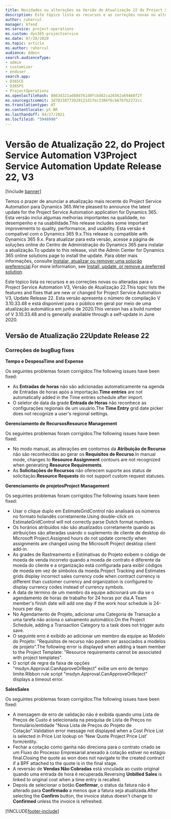 ```yaml
---
title: Novidades ou alterações na Versão de Atualização 22 do Project Service Automation V3
description: Este tópico lista os recursos e as correções novas ou alteradas disponíveis na Versão de Atualização 22 do Project Service Automation V3.
author: ruhercul
manager: kfend
ms.service: project-operations
ms.custom: dyn365-projectservice
ms.date: 07/28/2020
ms.topic: article
ms.author: ruhercul
audience: Admin
search.audienceType:
- admin
- customizer
- enduser
search.app:
- D365CE
- D365PS
- ProjectOperations
ms.openlocfilehash: 8863d321ad88d761d0fcbd82ca26562a69468f2f
ms.sourcegitcommit: 3d78338773929121d17ec3386f6cb67bfb2272cc
ms.translationtype: HT
ms.contentlocale: pt-BR
ms.lasthandoff: 04/27/2021
ms.locfileid: "5948990"
---
```

# <a name="project-service-automation-update-release-22-v3"></a><span data-ttu-id="1c91b-103">Versão de Atualização 22, do Project Service Automation V3</span><span class="sxs-lookup"><span data-stu-id="1c91b-103">Project Service Automation Update Release 22, V3</span></span>

[!include [banner](../includes/psa-now-project-operations.md)]

<span data-ttu-id="1c91b-104">Temos o prazer de anunciar a atualização mais recente do Project Service Automation para Dynamics 365.</span><span class="sxs-lookup"><span data-stu-id="1c91b-104">We’re pleased to announce the latest update for the Project Service Automation application for Dynamics 365.</span></span> <span data-ttu-id="1c91b-105">Esta versão inclui algumas melhorias importantes na qualidade, no desempenho e na usabilidade.</span><span class="sxs-lookup"><span data-stu-id="1c91b-105">This release includes some important improvements to quality, performance, and usability.</span></span> <span data-ttu-id="1c91b-106">Esta versão é compatível com o Dynamics 365 9.x.</span><span class="sxs-lookup"><span data-stu-id="1c91b-106">This release is compatible with Dynamics 365 9.x.</span></span> <span data-ttu-id="1c91b-107">Para atualizar para esta versão, acesse a página de soluções online do Centro de Administração do Dynamics 365 para instalar a atualização.</span><span class="sxs-lookup"><span data-stu-id="1c91b-107">To update to this release, visit the Admin Center for Dynamics 365 online solutions page to install the update.</span></span> <span data-ttu-id="1c91b-108">Para obter mais informações, consulte [Instalar, atualizar ou remover uma solução preferencial](/power-platform/admin/install-remove-preferred-solution).</span><span class="sxs-lookup"><span data-stu-id="1c91b-108">For more information, see [Install, update, or remove a preferred solution](/power-platform/admin/install-remove-preferred-solution).</span></span>

<span data-ttu-id="1c91b-109">Este tópico lista os recursos e as correções novas ou alteradas para o Project Service Automation V3, Versão de Atualização 22.</span><span class="sxs-lookup"><span data-stu-id="1c91b-109">This topic lists the features and fixes that are new or changed for Project Service Automation V3, Update Release 22.</span></span> <span data-ttu-id="1c91b-110">Esta versão apresenta o número de compilação V 3.10.33.48 e está disponível para o público em geral por meio de uma atualização automática em junho de 2020.</span><span class="sxs-lookup"><span data-stu-id="1c91b-110">This version has a build number of V 3.10.33.48 and is generally available through a self-update in June 2020.</span></span>

## <a name="update-release-22"></a><span data-ttu-id="1c91b-111">Versão de Atualização 22</span><span class="sxs-lookup"><span data-stu-id="1c91b-111">Update Release 22</span></span>

### <a name="bug-fixes"></a><span data-ttu-id="1c91b-112">Correções de bug</span><span class="sxs-lookup"><span data-stu-id="1c91b-112">Bug fixes</span></span>



<span data-ttu-id="1c91b-113">**Tempo e Despesa**</span><span class="sxs-lookup"><span data-stu-id="1c91b-113">**Time and Expense**</span></span>

<span data-ttu-id="1c91b-114">Os seguintes problemas foram corrigidos:</span><span class="sxs-lookup"><span data-stu-id="1c91b-114">The following issues have been fixed:</span></span>

- <span data-ttu-id="1c91b-115">As **Entradas de horas** não são adicionadas automaticamente na agenda de Entradas de horas após a importação.</span><span class="sxs-lookup"><span data-stu-id="1c91b-115">**Time entries** are not automatically added in the Time entries schedule after import.</span></span>
- <span data-ttu-id="1c91b-116">O seletor de data da grade **Entrada de Horas** não reconhece as configurações regionais de um usuário.</span><span class="sxs-lookup"><span data-stu-id="1c91b-116">The **Time Entry** grid date picker does not recognize a user's regional settings.</span></span>

<span data-ttu-id="1c91b-117">**Gerenciamento de Recursos**</span><span class="sxs-lookup"><span data-stu-id="1c91b-117">**Resource Management**</span></span>

<span data-ttu-id="1c91b-118">Os seguintes problemas foram corrigidos:</span><span class="sxs-lookup"><span data-stu-id="1c91b-118">The following issues have been fixed:</span></span>

- <span data-ttu-id="1c91b-119">No modo manual, as alterações em contornos da **Atribuição de Recurso** não são reconhecidas ao gerar os **Requisitos de Recurso**.</span><span class="sxs-lookup"><span data-stu-id="1c91b-119">In manual mode, changes to **Resource Assignment** contours are not recognized when generating **Resource Requirements**.</span></span>
- <span data-ttu-id="1c91b-120">As **Solicitações de Recursos** não oferecem suporte aos status de solicitação.</span><span class="sxs-lookup"><span data-stu-id="1c91b-120">**Resource Requests** do not support custom request statuses.</span></span>

<span data-ttu-id="1c91b-121">**Gerenciamento de projetos**</span><span class="sxs-lookup"><span data-stu-id="1c91b-121">**Project Management**</span></span>

<span data-ttu-id="1c91b-122">Os seguintes problemas foram corrigidos:</span><span class="sxs-lookup"><span data-stu-id="1c91b-122">The following issues have been fixed:</span></span>

- <span data-ttu-id="1c91b-123">Usar o clique duplo em EstimateGridControl não analisará os números no formato holandês corretamente.</span><span class="sxs-lookup"><span data-stu-id="1c91b-123">Using double-click on EstimateGridControl will not correctly parse Dutch format numbers.</span></span>
- <span data-ttu-id="1c91b-124">Os horários atribuídos não são atualizados corretamente quando as atribuições são alteradas usando o suplemento de cliente de desktop do Microsoft Project.</span><span class="sxs-lookup"><span data-stu-id="1c91b-124">Assigned hours do not update correctly when assignments are changed using the Microsoft Project desktop client add-in.</span></span>
- <span data-ttu-id="1c91b-125">As grades de Rastreamento e Estimativas do Projeto exibem o código de moeda de venda incorreto quando a moeda de contrato é diferente da moeda do cliente e a organização está configurada para exibir códigos de moeda em vez de símbolos da moeda.</span><span class="sxs-lookup"><span data-stu-id="1c91b-125">Project Tracking and Estimates grids display incorrect sales currency code when contract currency is different than customer currency and organization is configured to display currency codes instead of currency symbols.</span></span>
- <span data-ttu-id="1c91b-126">A data de término de um membro da equipe adicionará um dia se o agendamento de horas de trabalho for 24 horas por dia.</span><span class="sxs-lookup"><span data-stu-id="1c91b-126">A Team member's finish date will add one day if the work hour schedule is 24-hours per day.</span></span>
- <span data-ttu-id="1c91b-127">No Agendamento de Projeto, adicionar uma Categoria de Transação a uma tarefa não aciona o salvamento automático.</span><span class="sxs-lookup"><span data-stu-id="1c91b-127">On the Project Schedule, adding a Transaction Category to a task does not trigger auto save.</span></span>
- <span data-ttu-id="1c91b-128">O seguinte erro é exibido ao adicionar um membro da equipe ao Modelo do Projeto: "Requisitos de recurso não podem ser associados a modelos de projeto".</span><span class="sxs-lookup"><span data-stu-id="1c91b-128">The following error is displayed when adding a team member to the Project Template: "Resource requirements cannot be associated with project templates".</span></span> 
- <span data-ttu-id="1c91b-129">O script de regra da faixa de opções "msdyn.Approval.CanApproveOrReject" exibe um erro de tempo limite.</span><span class="sxs-lookup"><span data-stu-id="1c91b-129">Ribbon rule script "msdyn.Approval.CanApproveOrReject" displays a timeout error.</span></span>

<span data-ttu-id="1c91b-130">**Sales**</span><span class="sxs-lookup"><span data-stu-id="1c91b-130">**Sales**</span></span>

<span data-ttu-id="1c91b-131">Os seguintes problemas foram corrigidos:</span><span class="sxs-lookup"><span data-stu-id="1c91b-131">The following issues have been fixed:</span></span>

- <span data-ttu-id="1c91b-132">A mensagem de erro de validação não é exibida quando uma Lista de Preços de Custo é selecionada na pesquisa de Lista de Preços no formulário/entidade "Nova Lista de Preços do Projeto de Cotação".</span><span class="sxs-lookup"><span data-stu-id="1c91b-132">Validation error message not displayed when a Cost Price List is selected in Price List lookup on 'New Quote Project Price List' form/entity.</span></span>
- <span data-ttu-id="1c91b-133">Fechar a cotação como ganha não direciona para o contrato criado se um Fluxo do Processo Empresarial anexado à cotação estiver no estágio final.</span><span class="sxs-lookup"><span data-stu-id="1c91b-133">Closing the quote as won does not navigate to the created contract if a BPF attached to the quote is in the final stage.</span></span>
- <span data-ttu-id="1c91b-134">A reversão de **Vendas Não Cobradas** está vinculada ao custo original quando uma entrada de hora é recuperada.</span><span class="sxs-lookup"><span data-stu-id="1c91b-134">Reversing **Unbilled Sales** is linked to original cost when a time entry is recalled.</span></span>
- <span data-ttu-id="1c91b-135">Depois de selecionar o botão **Confirmar**, o status da fatura não é alterado para **Confirmado** a menos que a fatura seja atualizada.</span><span class="sxs-lookup"><span data-stu-id="1c91b-135">After selecting the **Confirm** button, the invoice status doesn't change to **Confirmed** unless the invoice is refreshed.</span></span>


[!INCLUDE[footer-include](../includes/footer-banner.md)]